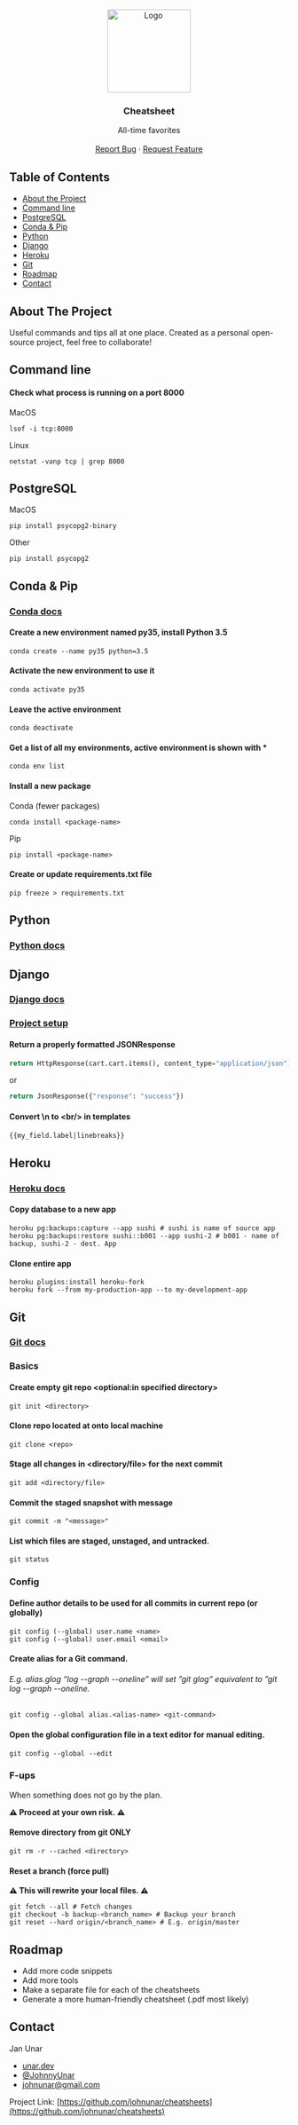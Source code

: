 <!-- PROJECT LOGO -->
<br />
<p align="center">
  <a href="#table-of-contents">
    <img src="https://raw.githubusercontent.com/johnunar/cheatsheets/master/images/command.png?token=AHRYNKKSZSV5FRU2LAJLW4DABGFEE" alt="Logo" width="150">
  </a>

  <h3 align="center">Cheatsheet</h3>

  <p align="center">
  All-time favorites
    <br />
    <br />
    <a href="https://github.com/johnunar/cheatsheets/issues">Report Bug</a>
    ·
    <a href="https://github.com/johnunar/cheatsheets/issues">Request Feature</a>
  </p>
</p>



<!-- TABLE OF CONTENTS -->
## Table of Contents

* [About the Project](#about-the-project)
* [Command line](#command-line)
* [PostgreSQL](#postgresql)
* [Conda & Pip](#conda--pip)
* [Python](#python)
* [Django](#django)
* [Heroku](#heroku)
* [Git](#git)
* [Roadmap](#roadmap)
* [Contact](#contact)


<!-- ABOUT THE PROJECT -->
## About The Project

Useful commands and tips all at one place. Created as a personal open-source project, feel free to collaborate!

<!-- Command line -->
## Command line

#### Check what process is running on a port 8000
MacOS
```shell script
lsof -i tcp:8000
```
Linux
```shell script
netstat -vanp tcp | grep 8000
```

<!-- PostgreSQL -->
## PostgreSQL
MacOS
```shell script
pip install psycopg2-binary
```
Other
```shell script
pip install psycopg2
```

<!-- Conda -->
## Conda & Pip
### [Conda docs](https://docs.conda.io/en/latest/)

#### Create a new environment named py35, install Python 3.5
```shell script
conda create --name py35 python=3.5
```

#### Activate the new environment to use it
```shell script
conda activate py35
```

#### Leave the active environment
```shell script
conda deactivate
```

#### Get a list of all my environments, active environment is shown with *
```shell script
conda env list
```

#### Install a new package
Conda (fewer packages)
```shell script
conda install <package-name>
```
Pip
```shell script
pip install <package-name>
```

#### Create or update requirements.txt file
```shell script
pip freeze > requirements.txt
```

<!-- Python -->
## Python
### [Python docs](https://docs.python.org/)


<!-- Django -->
## Django
### [Django docs](https://docs.djangoproject.com/)
### [Project setup](https://www.unar.dev/blog/1/django-setup-101/)

#### Return a properly formatted JSONResponse
```python
return HttpResponse(cart.cart.items(), content_type="application/json")
```
or
```python
return JsonResponse({"response": "success"})
```
#### Convert \\n to \<br/> in templates
```html
{{my_field.label|linebreaks}} 
```

<!-- Heroku -->
## Heroku
### [Heroku docs](https://devcenter.heroku.com/)

#### Copy database to a new app
```shell script
heroku pg:backups:capture --app sushi # sushi is name of source app
heroku pg:backups:restore sushi::b001 --app sushi-2 # b001 - name of backup, sushi-2 - dest. App
```

#### Clone entire app
```shell script
heroku plugins:install heroku-fork
heroku fork --from my-production-app --to my-development-app
```

<!-- Git -->
## Git
### [Git docs](https://git-scm.com/doc)

### Basics

#### Create empty git repo <optional:in specified directory>
```shell script
git init <directory>
```

#### Clone repo located at <repo> onto local machine
```shell script
git clone <repo>
```

#### Stage all changes in <directory/file> for the next commit
```shell script
git add <directory/file>
```

#### Commit the staged snapshot with message
```shell script
git commit -m "<message>"
```

#### List which files are staged, unstaged, and untracked.
```shell script
git status
```

### Config

#### Define author details to be used for all commits in current repo (or globally)
```shell script
git config (--global) user.name <name>
git config (--global) user.email <email>
```

#### Create alias for a Git command.
###### E.g. alias.glog “log --graph --oneline” will set ”git glog” equivalent to ”git log --graph --oneline.
```shell script
git config --global alias.<alias-name> <git-command>
```

#### Open the global configuration file in a text editor for manual editing.
```shell script
git config --global --edit
```

### F-ups

When something does not go by the plan. 

**⚠️ Proceed at your own risk. ⚠️**

#### Remove directory from git ONLY
```shell script
git rm -r --cached <directory>
```

#### Reset a branch (force pull)
**⚠️ This will rewrite your local files. ⚠️**
```shell script
git fetch --all # Fetch changes
git checkout -b backup-<branch_name> # Backup your branch
git reset --hard origin/<branch_name> # E.g. origin/master
```

<!-- ROADMAP -->
## Roadmap
* Add more code snippets
* Add more tools
* Make a separate file for each of the cheatsheets
* Generate a more human-friendly cheatsheet (.pdf most likely)

<!-- CONTACT -->
## Contact

Jan Unar
* [unar.dev](https://unar.dev/)
* [@JohnnyUnar](https://twitter.com/JohnnyUnar)
* [johnunar@gmail.com](mailto:johnunar@gmail.com)

Project Link: [https://github.com/johnunar/cheatsheets](https://github.com/johnunar/cheatsheets)